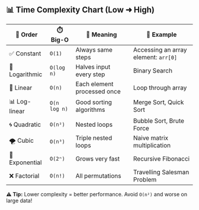 <h2>📊 Time Complexity Chart (Low ➜ High)</h2>

<table>
  <thead>
    <tr>
      <th>📶 Order</th>
      <th>⏱️ Big-O</th>
      <th>🧠 Meaning</th>
      <th>🧪 Example</th>
    </tr>
  </thead>
  <tbody>
    <tr>
      <td>✅ Constant</td>
      <td><code>O(1)</code></td>
      <td>Always same steps</td>
      <td>Accessing an array element: <code>arr[0]</code></td>
    </tr>
    <tr>
      <td>🔁 Logarithmic</td>
      <td><code>O(log n)</code></td>
      <td>Halves input every step</td>
      <td>Binary Search</td>
    </tr>
    <tr>
      <td>🧮 Linear</td>
      <td><code>O(n)</code></td>
      <td>Each element processed once</td>
      <td>Loop through array</td>
    </tr>
    <tr>
      <td>📊 Log-linear</td>
      <td><code>O(n log n)</code></td>
      <td>Good sorting algorithms</td>
      <td>Merge Sort, Quick Sort</td>
    </tr>
    <tr>
      <td>🌀 Quadratic</td>
      <td><code>O(n²)</code></td>
      <td>Nested loops</td>
      <td>Bubble Sort, Brute Force</td>
    </tr>
    <tr>
      <td>🌪️ Cubic</td>
      <td><code>O(n³)</code></td>
      <td>Triple nested loops</td>
      <td>Naive matrix multiplication</td>
    </tr>
    <tr>
      <td>🚫 Exponential</td>
      <td><code>O(2ⁿ)</code></td>
      <td>Grows very fast</td>
      <td>Recursive Fibonacci</td>
    </tr>
    <tr>
      <td>❌ Factorial</td>
      <td><code>O(n!)</code></td>
      <td>All permutations</td>
      <td>Travelling Salesman Problem</td>
    </tr>
  </tbody>
</table>

<p><strong>⚠️ Tip:</strong> Lower complexity = better performance. Avoid <code>O(n²)</code> and worse on large data!</p>
